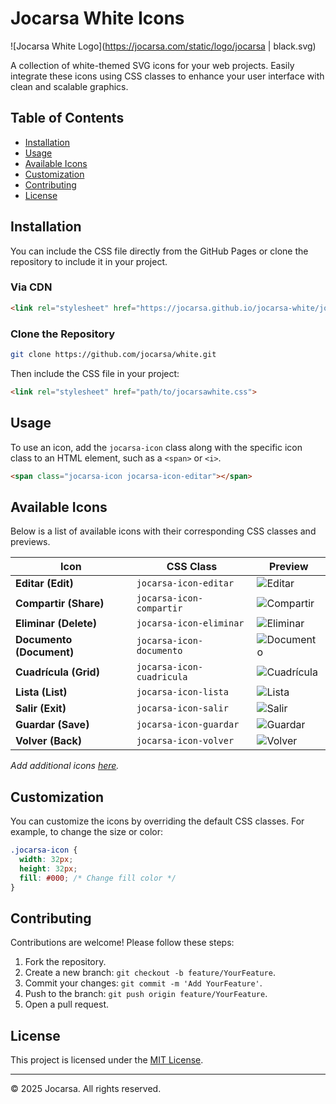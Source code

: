# Jocarsa White Icons

![Jocarsa White Logo](https://jocarsa.com/static/logo/jocarsa | black.svg)

A collection of white-themed SVG icons for your web projects. Easily integrate these icons using CSS classes to enhance your user interface with clean and scalable graphics.

## Table of Contents

- [Installation](#installation)
- [Usage](#usage)
- [Available Icons](#available-icons)
- [Customization](#customization)
- [Contributing](#contributing)
- [License](#license)

## Installation

You can include the CSS file directly from the GitHub Pages or clone the repository to include it in your project.

### Via CDN

```html
<link rel="stylesheet" href="https://jocarsa.github.io/jocarsa-white/jocarsawhite.css">
```

### Clone the Repository

```bash
git clone https://github.com/jocarsa/white.git
```

Then include the CSS file in your project:

```html
<link rel="stylesheet" href="path/to/jocarsawhite.css">
```

## Usage

To use an icon, add the `jocarsa-icon` class along with the specific icon class to an HTML element, such as a `<span>` or `<i>`.

```html
<span class="jocarsa-icon jocarsa-icon-editar"></span>
```

## Available Icons

Below is a list of available icons with their corresponding CSS classes and previews.

| Icon | CSS Class | Preview |
|------|-----------|---------|
| **Editar (Edit)** | `jocarsa-icon-editar` | ![Editar](https://jocarsa.github.io/jocarsa-white/iconos/editar.svg) |
| **Compartir (Share)** | `jocarsa-icon-compartir` | ![Compartir](https://jocarsa.github.io/jocarsa-white/iconos/compartir.svg) |
| **Eliminar (Delete)** | `jocarsa-icon-eliminar` | ![Eliminar](https://jocarsa.github.io/jocarsa-white/iconos/eliminar.svg) |
| **Documento (Document)** | `jocarsa-icon-documento` | ![Documento](https://jocarsa.github.io/jocarsa-white/iconos/documento.svg) |
| **Cuadrícula (Grid)** | `jocarsa-icon-cuadricula` | ![Cuadrícula](https://jocarsa.github.io/jocarsa-white/iconos/cuadricula.svg) |
| **Lista (List)** | `jocarsa-icon-lista` | ![Lista](https://jocarsa.github.io/jocarsa-white/iconos/lista.svg) |
| **Salir (Exit)** | `jocarsa-icon-salir` | ![Salir](https://jocarsa.github.io/jocarsa-white/iconos/salir.svg) |
| **Guardar (Save)** | `jocarsa-icon-guardar` | ![Guardar](https://jocarsa.github.io/jocarsa-white/iconos/guardar.svg) |
| **Volver (Back)** | `jocarsa-icon-volver` | ![Volver](https://jocarsa.github.io/jocarsa-white/iconos/volver.svg) |

*Add additional icons [here](https://github.com/jocarsa/white/tree/main/iconos).*

## Customization

You can customize the icons by overriding the default CSS classes. For example, to change the size or color:

```css
.jocarsa-icon {
  width: 32px;
  height: 32px;
  fill: #000; /* Change fill color */
}
```

## Contributing

Contributions are welcome! Please follow these steps:

1. Fork the repository.
2. Create a new branch: `git checkout -b feature/YourFeature`.
3. Commit your changes: `git commit -m 'Add YourFeature'`.
4. Push to the branch: `git push origin feature/YourFeature`.
5. Open a pull request.

## License

This project is licensed under the [MIT License](LICENSE).

---

© 2025 Jocarsa. All rights reserved.
